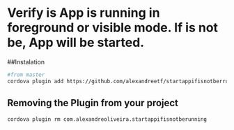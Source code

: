 Verify is App is running in foreground or visible mode. If is not be, App will be started.
====================

##Instalation

```bash
#from master
cordova plugin add https://github.com/alexandreetf/startappifisnotberruning.git
```

## Removing the Plugin from your project

```
cordova plugin rm com.alexandreoliveira.startappifisnotberunning
```
